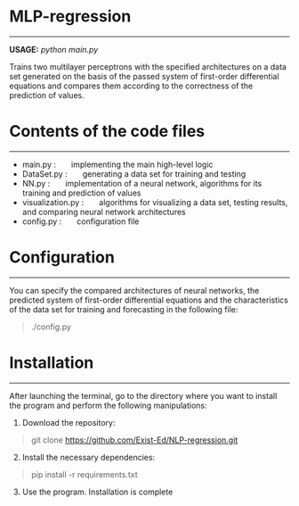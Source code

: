 # MLP-regression

---

__USAGE:__ _python main.py_ <br>

Trains two multilayer perceptrons with the specified architectures on a data set generated on the basis of the passed
system of first-order differential equations and compares them according to the correctness
of the prediction of values.

# Contents of the code files

---


* main.py : &nbsp; &nbsp; &nbsp; implementing the main high-level logic
* DataSet.py : &nbsp; &nbsp; &nbsp; generating a data set for training and testing
* NN.py : &nbsp; &nbsp; &nbsp; implementation of a neural network, algorithms for its training and prediction of values
* visualization.py : &nbsp; &nbsp; &nbsp; algorithms for visualizing a data set, testing results, and comparing neural network architectures
* config.py : &nbsp; &nbsp; &nbsp; configuration file

# Configuration

---

You can specify the compared architectures of neural networks, the predicted system of first-order differential
equations and the characteristics of the data set for training and forecasting in the following file:

> ./config.py

# Installation

---

After launching the terminal, go to the directory where you want to install the program and perform the following manipulations:

1. Download the repository:
> git clone https://github.com/Exist-Ed/NLP-regression.git

2. Install the necessary dependencies:
> pip install -r requirements.txt

3. Use the program. Installation is complete




